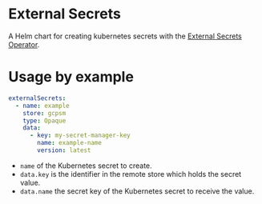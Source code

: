 # External Secrets

A Helm chart for creating kubernetes secrets with the [External Secrets Operator](https://external-secrets.io/).

# Usage by example

```yaml
externalSecrets:
  - name: example
    store: gcpsm
    type: Opaque
    data:
      - key: my-secret-manager-key
        name: example-name
        version: latest
```

- `name` of the Kubernetes secret to create.
- `data.key` is the identifier in the remote store which holds the secret value.
- `data.name` the secret key of the Kubernetes secret to receive the value.
